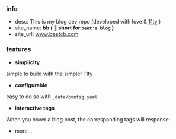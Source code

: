 ### info

- desc: This is my blog dev repo (developed with love & [11ty](https://11ty.dev) )
- site_name: **bb ( 🙉 short for `beet's blog` )**
- site_url: www.beetcb.com

### features

- **simplicity**

simple to build with the simpler 11ty

- **configurable**

easy to do so with `_data/config.yaml`

- **interactive tags**

When you hover a blog post, the corresponding tags will response:

- more...

